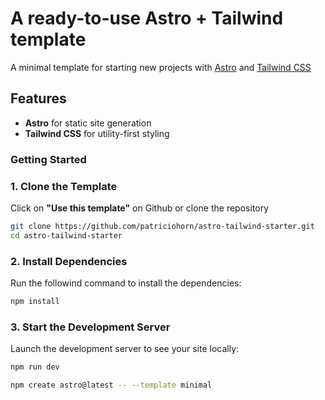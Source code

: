 # A ready-to-use Astro + Tailwind template

A minimal template for starting new projects with [Astro](https://astro.build/) and [Tailwind CSS](https://tailwindcss.com/)

## Features

- **Astro** for static site generation
- **Tailwind CSS** for utility-first styling

### Getting Started

### 1. Clone the Template

Click on **"Use this template"** on Github or clone the repository

```bash
git clone https://github.com/patriciohorn/astro-tailwind-starter.git
cd astro-tailwind-starter
```

### 2. Install Dependencies

Run the followind command to install the dependencies:

```bash
npm install
```

### 3. Start the Development Server

Launch the development server to see your site locally:

```bash
npm run dev
```

```sh
npm create astro@latest -- --template minimal
```
